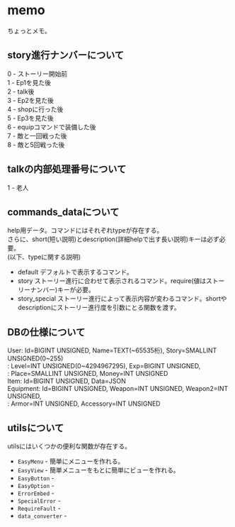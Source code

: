 # memo  
ちょっとメモ。  
  
## story進行ナンバーについて  
0 - ストーリー開始前  
1 - Ep1を見た後  
2 - talk後  
3 - Ep2を見た後  
4 - shopに行った後  
5 - Ep3を見た後  
6 - equipコマンドで装備した後  
7 - 敵と一回戦った後  
8 - 敵と5回戦った後  
  
## talkの内部処理番号について  
1 - 老人  
  
## commands_dataについて  
help用データ。コマンドにはそれぞれtypeが存在する。　  
さらに、short(短い説明)とdescription(詳細helpで出す長い説明)キーは必ず必要。  
(以下、typeに関する説明)
- default デフォルトで表示するコマンド。
- story ストーリー進行に合わせて表示されるコマンド。require(値はストーリーナンバー)キーが必要。
- story_special ストーリー進行によって表示内容が変わるコマンド。shortやdescriptionにストーリー進行度を引数にとる関数を渡す。

## DBの仕様について
User: Id=BIGINT UNSIGNED, Name=TEXT(~65535桁), Story=SMALLINT UNSIGNED(0~255)  
    : Level=INT UNSIGNED(0~4294967295), Exp=BIGINT UNSIGNED,  
    : Place=SMALLINT UNSIGNED, Money=INT UNSIGNED  
Item: Id=BIGINT UNSIGNED, Data=JSON  
Equipment: Id=BIGINT UNSIGNED, Weapon=INT UNSIGNED, Weapon2=INT UNSIGNED,  
         : Armor=INT UNSIGNED, Accessory=INT UNSIGNED

## utilsについて
utilsにはいくつかの便利な関数が存在する。
- `EasyMenu` - 簡単にメニューを作れる。
- `EasyView` - 簡単メニューをもとに簡単にビューを作れる。
- `EasyButton` -
- `EasyOption` -
- `ErrorEmbed` -
- `SpecialError` -
- `RequireFault` -
- `data_converter` -

